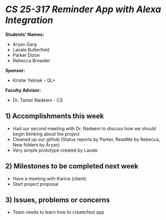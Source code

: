 # *CS 25-317 Reminder App with Alexa Integration*

**Students' Names:**
- Aryan Garg
- Lavale Butterfield
- Parker Dizon
- Rebecca Browder

**Sponsor:**
- Kristie Yelinek - QL+

**Faculty Advisor:**
- Dr. Tamer Nadeem - CS

## 1) Accomplishments this week ##
   - Had our second meeting with Dr. Nadeem to discuss how we should begin thinking about the project
   - Cleaned up our github (Status reports by Parker, ReadMe by Rebecca, New folders by Aryan)
   - Very simple prototype created by Lavale

## 2) Milestones to be completed next week ##
   - Have a meeting with Karina (client)
   - Start project proposal

## 3) Issues, problems or concerns ##
   - Team needs to learn how to create/test app

   


